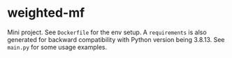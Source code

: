 # weighted-mf

Mini project.
See `Dockerfile` for the env setup. A `requirements` is also generated for backward compatibility with Python version being 3.8.13.
See `main.py` for some usage examples.

